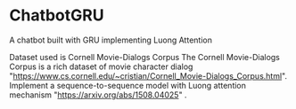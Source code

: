 # ChatbotGRU
A chatbot built with GRU implementing Luong Attention 

Dataset used is Cornell Movie-Dialogs Corpus
The Cornell Movie-Dialogs Corpus is a rich dataset of movie character dialog "https://www.cs.cornell.edu/~cristian/Cornell_Movie-Dialogs_Corpus.html".
Implement a sequence-to-sequence model with Luong attention mechanism "https://arxiv.org/abs/1508.04025" .

